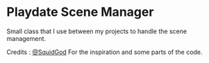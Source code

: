 # Playdate Scene Manager

Small class that I use between my projects to handle the scene management.


Credits : [@SquidGod](https://github.com/SquidGodDev) For the inspiration and some parts of the code.

